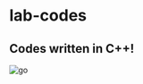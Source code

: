 # lab-codes

## Codes written in C++!


![go](https://user-images.githubusercontent.com/106419093/194495669-4fd88140-a2c3-4ad5-a8d6-f85a55d1a394.png)
